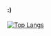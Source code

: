 #### :) 


[![Top Langs](https://github-readme-stats.vercel.app/api/top-langs/?username=co505)](https://github.com/co505)
